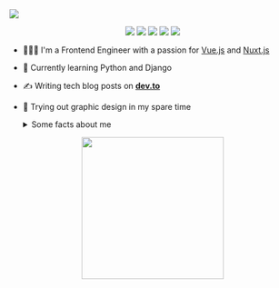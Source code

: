 
<img src="https://res.cloudinary.com/highflyer910/image/upload/v1595114760/me_l1o4qs.jpg" >
<p align="center">
    <a href="https://twitter.com/highflyer910" alt="Twitter"><img src="https://res.cloudinary.com/highflyer910/image/upload/v1595169429/twitter_ypjwwo.png"/></a>
    <a href="mailto: mushambadzeteona@gmail.com" alt="Contact me"><img src="https://res.cloudinary.com/highflyer910/image/upload/v1595169429/mail_kxtu9m.png"/></a>
    <a href="https://codepen.io/HighFlyer/" alt="Codepen"><img src="https://res.cloudinary.com/highflyer910/image/upload/v1595169429/codepen_oho4nz.png"/></a>
    <a href="https://highflyer910.github.io/" alt="My site"><img src="https://res.cloudinary.com/highflyer910/image/upload/v1595169429/link_uovkhc.png"/></a>
    <a href="https://www.behance.net/highflyer910" alt="Behance"><img src="https://res.cloudinary.com/highflyer910/image/upload/v1595169429/behance_fyw9st.png"/></a>
  </p>

- 👩🏻‍💻 I'm a Frontend Engineer with a passion for [Vue.js](https://vuejs.org/) and [Nuxt.js](https://nuxtjs.org/)
- 🌱 Currently learning Python and Django
- ✍️ Writing tech blog posts on **[dev.to](https://dev.to/highflyer910)**
- 🎨 Trying out graphic design in my spare time

  <details>
    <summary>Some facts about me</summary>
    <br>

    - 🎮 I am an in-game photographer making pictures in **[VR](https://vrphotography.netlify.app/)**.
    - 🎶 I love Listening to smooth jazz while coding
    - 🧘 I Practice yoga and qigong to avoid burnout 
    <br>
   <img src="https://github-readme-stats.vercel.app/api?username=highflyer910&show_icons=true" alt="highflyer910" /> 
  </details>


<p align="center">
  <img width="250" src="https://media.giphy.com/media/KFcA9XBoottEw4Jv86/giphy.gif" width="180">
</p>


<!--

- 🔭 I’m currently working on ...
- 🌱 I’m currently learning ...
- 👯 I’m looking to collaborate on ...
- 🤔 I’m looking for help with ...
- 💬 Ask me about ...
- 📫 How to reach me: ...
- 😄 Pronouns: ...
- ⚡ Fun fact: ...
-->
